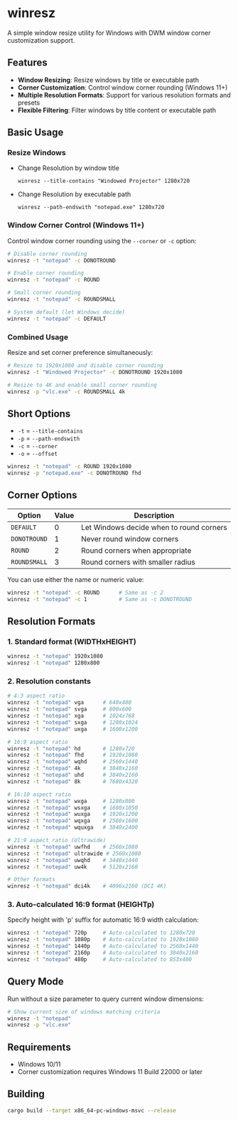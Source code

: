 # winresz

A simple window resize utility for Windows with DWM window corner customization support.

## Features

- **Window Resizing**: Resize windows by title or executable path
- **Corner Customization**: Control window corner rounding (Windows 11+)
- **Multiple Resolution Formats**: Support for various resolution formats and presets
- **Flexible Filtering**: Filter windows by title content or executable path

## Basic Usage

### Resize Windows

- Change Resolution by window title
  ```
  winresz --title-contains "Windowed Projector" 1280x720
  ```
- Change Resolution by executable path
  ```
  winresz --path-endswith "notepad.exe" 1280x720
  ```

### Window Corner Control (Windows 11+)

Control window corner rounding using the `--corner` or `-c` option:

```bash
# Disable corner rounding
winresz -t "notepad" -c DONOTROUND

# Enable corner rounding
winresz -t "notepad" -c ROUND

# Small corner rounding
winresz -t "notepad" -c ROUNDSMALL

# System default (let Windows decide)
winresz -t "notepad" -c DEFAULT
```

### Combined Usage

Resize and set corner preference simultaneously:

```bash
# Resize to 1920x1080 and disable corner rounding
winresz -t "Windowed Projector" -c DONOTROUND 1920x1080

# Resize to 4K and enable small corner rounding
winresz -p "vlc.exe" -c ROUNDSMALL 4k
```

## Short Options

- `-t` = `--title-contains`
- `-p` = `--path-endswith`
- `-c` = `--corner`
- `-o` = `--offset`

```bash
winresz -t "notepad" -c ROUND 1920x1080
winresz -p "notepad.exe" -c DONOTROUND fhd
```

## Corner Options

| Option | Value | Description |
|--------|-------|-------------|
| `DEFAULT` | 0 | Let Windows decide when to round corners |
| `DONOTROUND` | 1 | Never round window corners |
| `ROUND` | 2 | Round corners when appropriate |
| `ROUNDSMALL` | 3 | Round corners with smaller radius |

You can use either the name or numeric value:
```bash
winresz -t "notepad" -c ROUND      # Same as -c 2
winresz -t "notepad" -c 1          # Same as -c DONOTROUND
```

## Resolution Formats

### 1. Standard format (WIDTHxHEIGHT)
```bash
winresz -t "notepad" 1920x1080
winresz -t "notepad" 1280x800
```

### 2. Resolution constants
```bash
# 4:3 aspect ratio
winresz -t "notepad" vga      # 640x480
winresz -t "notepad" svga     # 800x600
winresz -t "notepad" xga      # 1024x768
winresz -t "notepad" sxga     # 1280x1024
winresz -t "notepad" uxga     # 1600x1200

# 16:9 aspect ratio
winresz -t "notepad" hd       # 1280x720
winresz -t "notepad" fhd      # 1920x1080
winresz -t "notepad" wqhd     # 2560x1440
winresz -t "notepad" 4k       # 3840x2160
winresz -t "notepad" uhd      # 3840x2160
winresz -t "notepad" 8k       # 7680x4320

# 16:10 aspect ratio
winresz -t "notepad" wxga     # 1280x800
winresz -t "notepad" wsxga    # 1680x1050
winresz -t "notepad" wuxga    # 1920x1200
winresz -t "notepad" wqxga    # 2560x1600
winresz -t "notepad" wquxga   # 3840x2400

# 21:9 aspect ratio (Ultrawide)
winresz -t "notepad" uwfhd    # 2560x1080
winresz -t "notepad" ultrawide # 2560x1080
winresz -t "notepad" uwqhd    # 3440x1440
winresz -t "notepad" uw4k     # 5120x2160

# Other formats
winresz -t "notepad" dci4k    # 4096x2160 (DCI 4K)
```

### 3. Auto-calculated 16:9 format (HEIGHTp)
Specify height with 'p' suffix for automatic 16:9 width calculation:
```bash
winresz -t "notepad" 720p     # Auto-calculated to 1280x720
winresz -t "notepad" 1080p    # Auto-calculated to 1920x1080
winresz -t "notepad" 1440p    # Auto-calculated to 2560x1440
winresz -t "notepad" 2160p    # Auto-calculated to 3840x2160
winresz -t "notepad" 480p     # Auto-calculated to 853x480
```

## Query Mode

Run without a size parameter to query current window dimensions:

```bash
# Show current size of windows matching criteria
winresz -t "notepad"
winresz -p "vlc.exe"
```

## Requirements

- Windows 10/11
- Corner customization requires Windows 11 Build 22000 or later

## Building

```bash
cargo build --target x86_64-pc-windows-msvc --release
```
